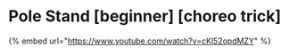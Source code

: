 # Pole Stand \[beginner] \[choreo trick]

{% embed url="https://www.youtube.com/watch?v=cKl52opdMZY" %}
